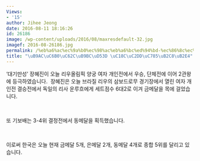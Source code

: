 ```yaml
---
Views:
- '15'
author: Jihee Jeong
date: 2016-08-11 18:16:26
id: 26186
image: /wp-content/uploads/2016/08/maxresdefault-32.jpg
imagef: 2016-08-26186.jpg
permalink: /%eb%a6%ac%ec%9a%b0%ec%98%ac%eb%a6%bc%ed%94%bd-%ec%86%8c%ec%8b%9d%ec%9e%85%eb%8b%88%eb%8b%a4/
title: "\uB9AC\uC6B0\uC62C\uB9BC\uD53D \uC18C\uC2DD\uC785\uB2C8\uB2E4"
---
```


‘대기만성’ 장혜진이 오늘 리우올림픽 양궁 여자 개인전에서 우승, 단체전에 이어 2관왕에 등극하였습니다.  장혜진은 오늘 브라질 리우의 삼보드로무 경기장에서 열린 여자 개인전 결승전에서 독일의 리사 운루흐에게 세트점수 6대2로 이겨 금메달을 목에 걸었습니다.

&nbsp;

또 기보배는 3-4위 결정전에서 동메달을 획득했습니다.

&nbsp;

이로써 한국은 오늘 현재 금메달 5개, 은메달 2개, 동메달 4개로 종합 5위를 달리고 있습니다.